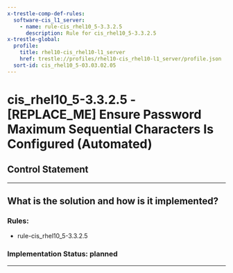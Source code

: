 ```yaml
---
x-trestle-comp-def-rules:
  software-cis_l1_server:
    - name: rule-cis_rhel10_5-3.3.2.5
      description: Rule for cis_rhel10_5-3.3.2.5
x-trestle-global:
  profile:
    title: rhel10-cis_rhel10-l1_server
    href: trestle://profiles/rhel10-cis_rhel10-l1_server/profile.json
  sort-id: cis_rhel10_5-03.03.02.05
---
```


# cis_rhel10_5-3.3.2.5 - \[REPLACE_ME\] Ensure Password Maximum Sequential Characters Is Configured (Automated)

## Control Statement

______________________________________________________________________

## What is the solution and how is it implemented?

<!-- For implementation status enter one of: implemented, partial, planned, alternative, not-applicable -->

<!-- Note that the list of rules under ### Rules: is read-only and changes will not be captured after assembly to JSON -->

<!-- Add control implementation description here for control: cis_rhel10_5-3.3.2.5 -->

### Rules:

  - rule-cis_rhel10_5-3.3.2.5

### Implementation Status: planned

______________________________________________________________________
